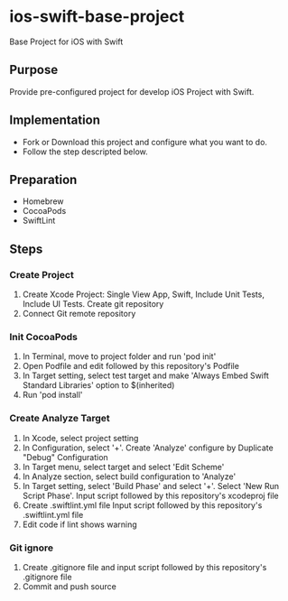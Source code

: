 # ios-swift-base-project
Base Project for iOS with Swift

## Purpose
Provide pre-configured project for develop iOS Project with Swift.

## Implementation
* Fork or Download this project and configure what you want to do.
* Follow the step descripted below.

## Preparation

* Homebrew
* CocoaPods
* SwiftLint

## Steps

### Create Project

1. Create Xcode Project: Single View App, Swift, Include Unit Tests, Include UI Tests. Create git repository
2. Connect Git remote repository

### Init CocoaPods

1. In Terminal, move to project folder and run 'pod init'
2. Open Podfile and edit followed by this repository's Podfile
3. In Target setting, select test target and make 'Always Embed Swift Standard Libraries' option to $(inherited)
4. Run 'pod install'

### Create Analyze Target

1. In Xcode, select project setting
2. In Configuration, select '+'. Create 'Analyze' configure by Duplicate "Debug" Configuration
3. In Target menu, select target and select 'Edit Scheme'
4. In Analyze section, select build configuration to 'Analyze'
5. In Target setting, select 'Build Phase' and select '+'. Select 'New Run Script Phase'. Input script followed by this repository's xcodeproj file
6. Create .swiftlint.yml file Input script followed by this repository's .swiftlint.yml file
7. Edit code if lint shows warning

### Git ignore

1. Create .gitignore file and input script followed by this repository's .gitignore file
2. Commit and push source
